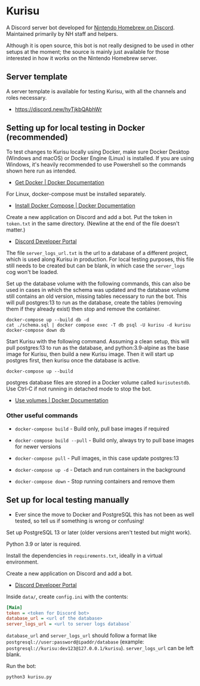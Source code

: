 # Kurisu

A Discord server bot developed for [Nintendo Homebrew on Discord](https://discord.gg/C29hYvh). Maintained primarily by NH staff and helpers.

Although it is open source, this bot is not really designed to be used in other setups at the moment; the source is mainly just available for those interested in how it works on the Nintendo Homebrew server.

## Server template

A server template is available for testing Kurisu, with all the channels and roles necessary.

* https://discord.new/hyTjkbQAbhWr

## Setting up for local testing in Docker (recommended)

To test changes to Kurisu locally using Docker, make sure Docker Desktop (Windows and macOS) or Docker Engine (Linux) is installed. If you are using Windows, it's heavily recommended to use Powershell so the commands shown here run as intended.

* [Get Docker | Docker Documentation](https://docs.docker.com/get-docker/)

For Linux, docker-compose must be installed separately.

* [Install Docker Compose | Docker Documentation](https://docs.docker.com/compose/install/)

Create a new application on Discord and add a bot. Put the token in `token.txt` in the same directory. (Newline at the end of the file doesn't matter.)

* [Discord Developer Portal](https://discord.com/developers/applications)

The file `server_logs_url.txt` is the url to a database of a different project, which is used along Kurisu in production. For local testing purposes, this file still needs to be created but can be blank, in which case the `server_logs` cog won't be loaded.

Set up the database volume with the following commands, this can also be used in cases in which the schema was updated and the database volume still contains an old version, missing tables necessary to run the bot. This will pull postgres:13 to run as the database, create the tables (removing them if they already exist) then stop and remove the container. 
```
docker-compose up --build db -d
cat ./schema.sql | docker compose exec -T db psql -U kurisu -d kurisu
docker-compose down db
```

Start Kurisu with the following command. Assuming a clean setup, this will pull postgres:13 to run as the database, and python:3.9-alpine as the base image for Kurisu, then build a new Kurisu image. Then it will start up postgres first, then kurisu once the database is active.

```
docker-compose up --build
```

postgres database files are stored in a Docker volume called `kurisutestdb`. Use Ctrl-C if not running in detached mode to stop the bot.
* [Use volumes | Docker Documentation](https://docs.docker.com/storage/volumes/)

### Other useful commands

* `docker-compose build` - Build only, pull base images if required

* `docker-compose build --pull` - Build only, always try to pull base images for newer versions

* `docker-compose pull` - Pull images, in this case update postgres:13

* `docker-compose up -d` - Detach and run containers in the background

* `docker-compose down` - Stop running containers and remove them

## Set up for local testing manually

* Ever since the move to Docker and PostgreSQL this has not been as well tested, so tell us if something is wrong or confusing!

Set up PostgreSQL 13 or later (older versions aren't tested but might work).

Python 3.9 or later is required.

Install the dependencies in `requirements.txt`, ideally in a virtual environment.

Create a new application on Discord and add a bot.

- [Discord Developer Portal](https://discord.com/developers/applications)

Inside `data/`, create `config.ini` with the contents:

```ini
[Main]
token = <token for Discord bot>
database_url = <url of the database>
server_logs_url = <url to server logs database`
```

`database_url` and `server_logs_url` should follow a format like `postgresql://user:password@ipaddr/database` (example: `postgresql://kurisu:dev123@127.0.0.1/kurisu`). `server_logs_url` can be left blank.

Run the bot:

```
python3 kurisu.py
```
